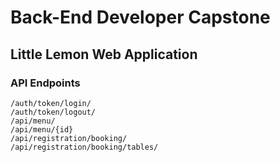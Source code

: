 # Back-End Developer Capstone
## Little Lemon Web Application

### **API Endpoints**
```
/auth/token/login/
/auth/token/logout/
/api/menu/
/api/menu/{id}
/api/registration/booking/
/api/registration/booking/tables/
```
